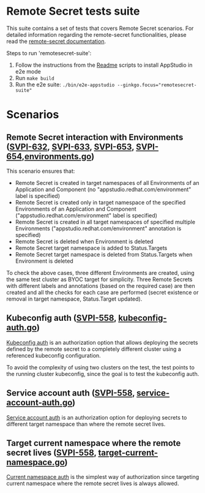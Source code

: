 # Remote Secret tests suite

This suite contains a set of tests that covers Remote Secret scenarios. For detailed information regarding the remote-secret functionalities, please read the [remote-secret documentation](https://github.com/redhat-appstudio/remote-secret/blob/main/docs/USER.md).

Steps to run 'remotesecret-suite':

1) Follow the instructions from the [Readme](../../docs/Installation.md) scripts to install AppStudio in e2e mode
2) Run `make build`
3) Run the e2e suite: `./bin/e2e-appstudio --ginkgo.focus="remotesecret-suite"`

# Scenarios

## Remote Secret interaction with Environments ([SVPI-632](https://issues.redhat.com/browse/SVPI-632), [SVPI-633](https://issues.redhat.com/browse/SVPI-633), [SVPI-653](https://issues.redhat.com/browse/SVPI-653), [SVPI-654](https://issues.redhat.com/browse/SVPI-654),[environments.go](https://github.com/redhat-appstudio/e2e-tests/blob/main/tests/remote-secret/environments.go))

This scenario ensures that:

- Remote Secret is created in target namespaces of all Environments of an Application and Component (no "appstudio.redhat.com/environment" label is specified)
- Remote Secret is created only in target namespace of the specified Environments of an Application and Component ("appstudio.redhat.com/environment" label is specified)
- Remote Secret is created in all target namespaces of specified multiple Environments ("appstudio.redhat.com/environment" annotation is specified)
- Remote Secret is deleted when Environment is deleted
- Remote Secret target namespace is added to Status.Targets 
- Remote Secret target namespace is deleted from Status.Targets when Environment is deleted

To check the above cases, three different Environments are created, using the same test cluster as BYOC target for simplicity.
Three Remote Secrets with different labels and annotations (based on the required case) are then created and all the checks for each case are performed (secret existence or removal in target namespace, Status.Target updated).

## Kubeconfig auth ([SVPI-558](https://issues.redhat.com/browse/SVPI-558), [kubeconfig-auth.go](https://github.com/redhat-appstudio/e2e-tests/blob/main/tests/remote-secret/kubeconfig-auth.go))
[Kubeconfig auth](https://github.com/redhat-appstudio/remote-secret/blob/main/docs/USER.md#another-cluster) is an authorization option that allows deploying the secrets defined by the remote secret to a completely different cluster using a referenced kubeconfig configuration.

To avoid the complexity of using two clusters on the test, the test points to the running cluster kubeconfig, since the goal is to test the kubeconfig auth.


## Service account auth ([SVPI-558](https://issues.redhat.com/browse/SVPI-558), [service-account-auth.go](https://github.com/redhat-appstudio/e2e-tests/blob/main/tests/remote-secret/service-account-auth.go))
[Service account auth](https://github.com/redhat-appstudio/remote-secret/blob/main/docs/USER.md#associating-the-secret-with-a-service-account-in-the-targets) is an authorization option for deploying secrets to different target namespace than where the remote secret lives.

## Target current namespace where the remote secret lives ([SVPI-558](https://issues.redhat.com/browse/SVPI-558), [target-current-namespace.go](https://github.com/redhat-appstudio/e2e-tests/blob/main/tests/remote-secret/target-current-namespace.go))
[Current namespace auth](https://github.com/redhat-appstudio/remote-secret/blob/main/docs/USER.md#same-namespace) is the simplest way of authorization since targeting current namespace where the remote secret lives is always allowed.